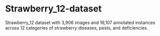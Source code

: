 # Strawberry_12-dataset
Strawberry_12 dataset with 3,906 images and 16,107 annotated instances across 12 categories of strawberry diseases, pests, and deficiencies.
